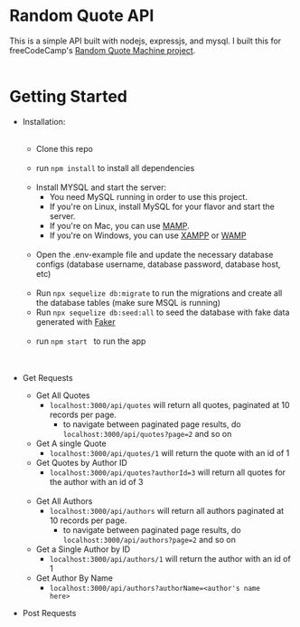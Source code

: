 # Random Quote API
This is a simple API built with nodejs, expressjs, and mysql.
I built this for freeCodeCamp's <a href="https://bit.ly/332WdHJ" >Random Quote Machine project</a>.
<br>
<br>
# Getting Started
  - Installation:<br><br>
      - Clone this repo<br><br>
      - run <code>npm install</code> to install all dependencies<br><br>
      - Install MYSQL and start the server:<br>
         - You need MySQL running in order to use this project. <br>
         - If you're on Linux, install MySQL for your flavor and start the server.<br>
         - If you're on Mac, you can use <a href="https://www.mamp.info/en/">MAMP</a>. <br>
         - If you're on Windows, you can use <a href="https://www.apachefriends.org/index.html">XAMPP</a> 
             or <a href="https://sourceforge.net/projects/wampserver/">WAMP</a><br><br>
      - Open the .env-example file and update the necessary database configs (database username, database password, database host, etc)<br><br>
      - Run <code>npx sequelize db:migrate</code> to run the migrations and create all the database tables (make sure MSQL is running)
      - Run <code>npx sequelize db:seed:all</code> to seed the database with fake data generated with <a href="https://www.npmjs.com/package/faker">Faker</a>
         <br><br>
      - run <code>npm start </code> to run the app
         <br><br><br>
         
         
 - Get Requests
      - Get All Quotes
        - <code>localhost:3000/api/quotes</code> will return all quotes, paginated at 10 records per page. 
          - to navigate between paginated page results, do <code>localhost:3000/api/quotes?page=2</code> and so on
      - Get A single Quote
        - <code>localhost:3000/api/quotes/1</code> will return the quote with an id of 1
      - Get Quotes by Author ID
        - <code>localhost:3000/api/quotes?authorId=3</code> will return all quotes for the author with an id of 3
        <br><br>
     - Get All Authors
       - <code>localhost:3000/api/authors</code> will return all authors paginated at 10 records per page.
         - to navigate between paginated page results, do <code>localhost:3000/api/authors?page=2</code> and so on
     - Get a Single Author by ID
       - <code>localhost:3000/api/authors/1</code> will return the author with an id of 1
     - Get Author By Name
       - <code>localhost:3000/api/authors?authorName=<author's name here></code>
       
 - Post Requests
 
       
